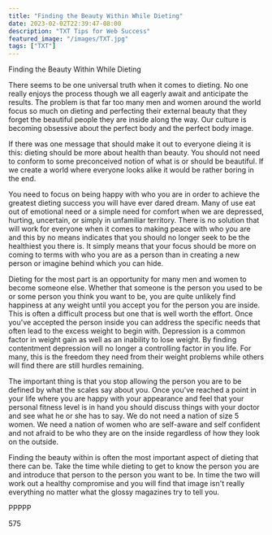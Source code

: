 ```yaml
---
title: "Finding the Beauty Within While Dieting"
date: 2023-02-02T22:39:47-08:00
description: "TXT Tips for Web Success"
featured_image: "/images/TXT.jpg"
tags: ["TXT"]
---
```


Finding the Beauty Within While Dieting

There seems to be one universal truth when it comes to dieting. No one really enjoys the process though we all eagerly await and anticipate the results. The problem is that far too many men and women around the world focus so much on dieting and perfecting their external beauty that they forget the beautiful people they are inside along the way. Our culture is becoming obsessive about the perfect body and the perfect body image.

If there was one message that should make it out to everyone dieing it is this: dieting should be more about health than beauty. You should not need to conform to some preconceived notion of what is or should be beautiful. If we create a world where everyone looks alike it would be rather boring in the end.

You need to focus on being happy with who you are in order to achieve the greatest dieting success you will have ever dared dream. Many of use eat out of emotional need or a simple need for comfort when we are depressed, hurting, uncertain, or simply in unfamiliar territory. There is no solution that will work for everyone when it comes to making peace with who you are and this by no means indicates that you should no longer seek to be the healthiest you there is. It simply means that your focus should be more on coming to terms with who you are as a person than in creating a new person or imagine behind which you can hide. 

Dieting for the most part is an opportunity for many men and women to become someone else. Whether that someone is the person you used to be or some person you think you want to be, you are quite unlikely find happiness at any weight until you accept you for the person you are inside. This is often a difficult process but one that is well worth the effort. Once you've accepted the person inside you can address the specific needs that often lead to the excess weight to begin with. Depression is a common factor in weight gain as well as an inability to lose weight. By finding contentment depression will no longer a controlling factor in you life. For many, this is the freedom they need from their weight problems while others will find there are still hurdles remaining.

The important thing is that you stop allowing the person you are to be defined by what the scales say about you. Once you've reached a point in your life where you are happy with your appearance and feel that your personal fitness level is in hand you should discuss things with your doctor and see what he or she has to say. We do not need a nation of size 5 women. We need a nation of women who are self-aware and self confident and not afraid to be who they are on the inside regardless of how they look on the outside. 

Finding the beauty within is often the most important aspect of dieting that there can be. Take the time while dieting to get to know the person you are and introduce that person to the person you want to be. In time the two will work out a healthy compromise and you will find that image isn't really everything no matter what the glossy magazines try to tell you.

PPPPP

575

